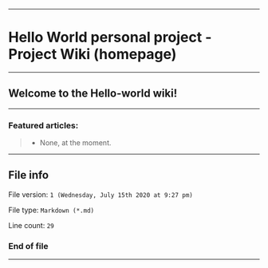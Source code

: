 
***

# Hello World personal project - Project Wiki (homepage)

***

## Welcome to the Hello-world wiki!

***

### Featured articles:

> * None, at the moment.

***

## File info

File version: `1 (Wednesday, July 15th 2020 at 9:27 pm)`

File type: `Markdown (*.md)`

Line count: `29`

### End of file

***
